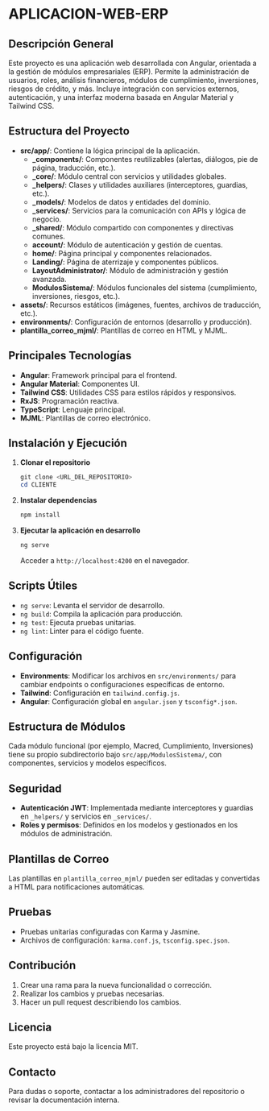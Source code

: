 # APLICACION-WEB-ERP

## Descripción General
Este proyecto es una aplicación web desarrollada con Angular, orientada a la gestión de módulos empresariales (ERP). Permite la administración de usuarios, roles, análisis financieros, módulos de cumplimiento, inversiones, riesgos de crédito, y más. Incluye integración con servicios externos, autenticación, y una interfaz moderna basada en Angular Material y Tailwind CSS.

## Estructura del Proyecto
- **src/app/**: Contiene la lógica principal de la aplicación.
  - **_components/**: Componentes reutilizables (alertas, diálogos, pie de página, traducción, etc.).
  - **_core/**: Módulo central con servicios y utilidades globales.
  - **_helpers/**: Clases y utilidades auxiliares (interceptores, guardias, etc.).
  - **_models/**: Modelos de datos y entidades del dominio.
  - **_services/**: Servicios para la comunicación con APIs y lógica de negocio.
  - **_shared/**: Módulo compartido con componentes y directivas comunes.
  - **account/**: Módulo de autenticación y gestión de cuentas.
  - **home/**: Página principal y componentes relacionados.
  - **Landing/**: Página de aterrizaje y componentes públicos.
  - **LayoutAdministrator/**: Módulo de administración y gestión avanzada.
  - **ModulosSistema/**: Módulos funcionales del sistema (cumplimiento, inversiones, riesgos, etc.).
- **assets/**: Recursos estáticos (imágenes, fuentes, archivos de traducción, etc.).
- **environments/**: Configuración de entornos (desarrollo y producción).
- **plantilla_correo_mjml/**: Plantillas de correo en HTML y MJML.

## Principales Tecnologías
- **Angular**: Framework principal para el frontend.
- **Angular Material**: Componentes UI.
- **Tailwind CSS**: Utilidades CSS para estilos rápidos y responsivos.
- **RxJS**: Programación reactiva.
- **TypeScript**: Lenguaje principal.
- **MJML**: Plantillas de correo electrónico.

## Instalación y Ejecución
1. **Clonar el repositorio**
   ```powershell
   git clone <URL_DEL_REPOSITORIO>
   cd CLIENTE
   ```
2. **Instalar dependencias**
   ```powershell
   npm install
   ```
3. **Ejecutar la aplicación en desarrollo**
   ```powershell
   ng serve
   ```
   Acceder a `http://localhost:4200` en el navegador.

## Scripts Útiles
- `ng serve`: Levanta el servidor de desarrollo.
- `ng build`: Compila la aplicación para producción.
- `ng test`: Ejecuta pruebas unitarias.
- `ng lint`: Linter para el código fuente.

## Configuración
- **Environments**: Modificar los archivos en `src/environments/` para cambiar endpoints o configuraciones específicas de entorno.
- **Tailwind**: Configuración en `tailwind.config.js`.
- **Angular**: Configuración global en `angular.json` y `tsconfig*.json`.

## Estructura de Módulos
Cada módulo funcional (por ejemplo, Macred, Cumplimiento, Inversiones) tiene su propio subdirectorio bajo `src/app/ModulosSistema/`, con componentes, servicios y modelos específicos.

## Seguridad
- **Autenticación JWT**: Implementada mediante interceptores y guardias en `_helpers/` y servicios en `_services/`.
- **Roles y permisos**: Definidos en los modelos y gestionados en los módulos de administración.

## Plantillas de Correo
Las plantillas en `plantilla_correo_mjml/` pueden ser editadas y convertidas a HTML para notificaciones automáticas.

## Pruebas
- Pruebas unitarias configuradas con Karma y Jasmine.
- Archivos de configuración: `karma.conf.js`, `tsconfig.spec.json`.

## Contribución
1. Crear una rama para la nueva funcionalidad o corrección.
2. Realizar los cambios y pruebas necesarias.
3. Hacer un pull request describiendo los cambios.

## Licencia
Este proyecto está bajo la licencia MIT.

## Contacto
Para dudas o soporte, contactar a los administradores del repositorio o revisar la documentación interna.
